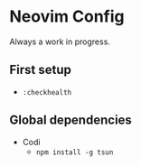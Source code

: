 # Neovim Config

Always a work in progress.

## First setup

- `:checkhealth`

## Global dependencies
- Codi
  - `npm install -g tsun`
